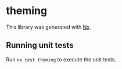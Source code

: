 # theming

This library was generated with [Nx](https://nx.dev).

## Running unit tests

Run `nx test theming` to execute the unit tests.

